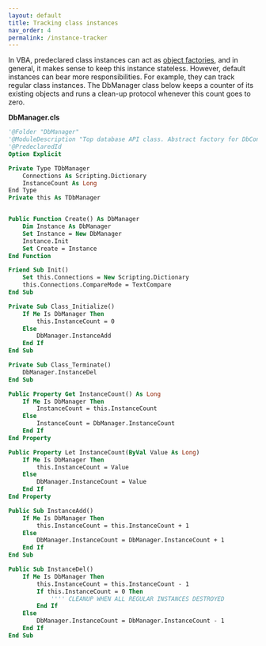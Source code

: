 ```yaml
---
layout: default
title: Tracking class instances
nav_order: 4
permalink: /instance-tracker
---
```


In VBA, predeclared class instances can act as [object factories][Factories], and in general, it makes sense to keep this instance stateless. However, default instances can bear more responsibilities. For example, they can track regular class instances. The DbManager class below keeps a counter of its existing objects and runs a clean-up protocol whenever this count goes to zero.

**DbManager.cls**

```vb
'@Folder "DbManager"
'@ModuleDescription "Top database API class. Abstract factory for DbConnection."
'@PredeclaredId
Option Explicit

Private Type TDbManager
    Connections As Scripting.Dictionary
    InstanceCount As Long
End Type
Private this As TDbManager


Public Function Create() As DbManager
    Dim Instance As DbManager
    Set Instance = New DbManager
    Instance.Init
    Set Create = Instance
End Function

Friend Sub Init()
    Set this.Connections = New Scripting.Dictionary
    this.Connections.CompareMode = TextCompare
End Sub

Private Sub Class_Initialize()
    If Me Is DbManager Then
        this.InstanceCount = 0
    Else
        DbManager.InstanceAdd
    End If
End Sub

Private Sub Class_Terminate()
    DbManager.InstanceDel
End Sub

Public Property Get InstanceCount() As Long
    If Me Is DbManager Then
        InstanceCount = this.InstanceCount
    Else
        InstanceCount = DbManager.InstanceCount
    End If
End Property

Public Property Let InstanceCount(ByVal Value As Long)
    If Me Is DbManager Then
        this.InstanceCount = Value
    Else
        DbManager.InstanceCount = Value
    End If
End Property

Public Sub InstanceAdd()
    If Me Is DbManager Then
        this.InstanceCount = this.InstanceCount + 1
    Else
        DbManager.InstanceCount = DbManager.InstanceCount + 1
    End If
End Sub

Public Sub InstanceDel()
    If Me Is DbManager Then
        this.InstanceCount = this.InstanceCount - 1
        If this.InstanceCount = 0 Then
            '''' CLEANUP WHEN ALL REGULAR INSTANCES DESTROYED
        End If
    Else
        DbManager.InstanceCount = DbManager.InstanceCount - 1
    End If
End Sub
```


<!-- References -->

[Factories]: https://rubberduckvba.wordpress.com/2018/04/24/factories-parameterized-object-initialization/

